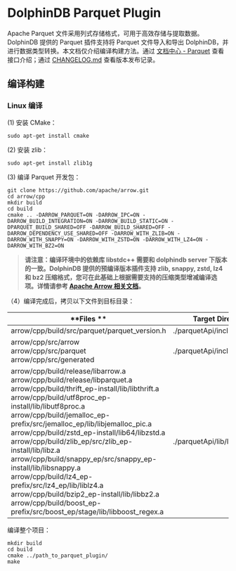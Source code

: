 # DolphinDB Parquet Plugin

Apache Parquet 文件采用列式存储格式，可用于高效存储与提取数据。DolphinDB 提供的 Parquet 插件支持将 Parquet 文件导入和导出 DolphinDB，并进行数据类型转换。本文档仅介绍编译构建方法。通过 [文档中心 - Parquet](https://docs.dolphindb.cn/zh/plugins/parquet/parquet.html) 查看接口介绍；通过 [CHANGELOG.md](./CHANGELOG.md) 查看版本发布记录。

## 编译构建

### Linux 编译

(1) 安装 CMake：

```
sudo apt-get install cmake
```

(2) 安装 zlib：

```
sudo apt-get install zlib1g
```

(3) 编译 Parquet 开发包：

```
git clone https://github.com/apache/arrow.git
cd arrow/cpp
mkdir build
cd build
cmake .. -DARROW_PARQUET=ON -DARROW_IPC=ON -DARROW_BUILD_INTEGRATION=ON -DARROW_BUILD_STATIC=ON -DPARQUET_BUILD_SHARED=OFF -DARROW_BUILD_SHARED=OFF -DARROW_DEPENDENCY_USE_SHARED=OFF -DARROW_WITH_ZLIB=ON -DARROW_WITH_SNAPPY=ON -DARROW_WITH_ZSTD=ON -DARROW_WITH_LZ4=ON -DARROW_WITH_BZ2=ON
```

> **请注意：编译环境中的依赖库 libstdc++ 需要和 dolphindb server 下版本的一致。DolphinDB 提供的预编译版本插件支持 zlib, snappy, zstd, lz4 和 bz2 压缩格式，您可在此基础上根据需要支持的压缩类型增减编译选项。详情请参考 [Apache Arrow 相关文档](https://github.com/apache/arrow/blob/master/docs/source/developers/cpp/building.rst#optional-components)。**

（4）编译完成后，拷贝以下文件到目标目录：

| **Files **                                                                                                                                                                                                                                                                                                                                                                                                                                                                                                                                                                                                                                | **Target Directory**         |
|-------------------------------------------------------------------------------------------------------------------------------------------------------------------------------------------------------------------------------------------------------------------------------------------------------------------------------------------------------------------------------------------------------------------------------------------------------------------------------------------------------------------------------------------------------------------------------------------------------------------------------------------|------------------------------|
| arrow/cpp/build/src/parquet/parquet_version.h                                                                                                                                                                                                                                                                                                                                                                                                                                                                                                                                                                                             | ./parquetApi/include/parquet |
| arrow/cpp/src/arrow<br>arrow/cpp/src/parquet<br>arrow/cpp/src/generated                                                                                                                                                                                                                                                                                                                                                                                                                                                                                                                                                                   | ./parquetApi/include         |
| arrow/cpp/build/release/libarrow.a<br>arrow/cpp/build/release/libparquet.a<br>arrow/cpp/build/thrift_ep-install/lib/libthrift.a<br>arrow/cpp/build/utf8proc_ep-install/lib/libutf8proc.a<br>arrow/cpp/build/jemalloc_ep-prefix/src/jemalloc_ep/lib/libjemalloc_pic.a<br>arrow/cpp/build/zstd_ep-install/lib64/libzstd.a<br>arrow/cpp/build/zlib_ep/src/zlib_ep-install/lib/libz.a<br>arrow/cpp/build/snappy_ep/src/snappy_ep-install/lib/libsnappy.a<br>arrow/cpp/build/lz4_ep-prefix/src/lz4_ep/lib/liblz4.a<br>arrow/cpp/build/bzip2_ep-install/lib/libbz2.a<br>arrow/cpp/build/boost_ep-prefix/src/boost_ep/stage/lib/libboost_regex.a | ./parquetApi/lib/linux       |

编译整个项目：

```
mkdir build
cd build
cmake ../path_to_parquet_plugin/
make
```